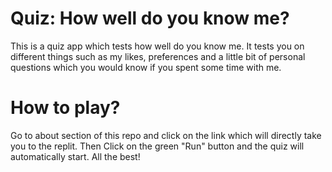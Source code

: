 # Quiz: How well do you know me?

This is a quiz app which tests how well do you know me. It tests you on different things such as my likes, preferences and
a little bit of personal questions which you would know if you spent some time with me.

# How to play?

Go to about section of this repo and click on the link which will directly take you to the replit.
Then Click on the green "Run" button and the quiz will automatically start.
All the best!
